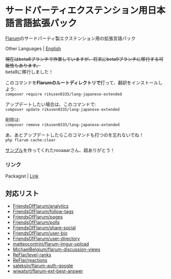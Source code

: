 # サードパーティエクステンション用日本語言語拡張パック
[Flarum](https://flarum.org/)のサードパーティ製エクステンション用の拡張言語パック  

Other Languages | [English](/README/README_en.md)
  
~~現在はbeta8ブランチで作業していますが、将来にbeta9ブランチに移行する可能性もあります。~~   
beta9に移行しました！  

このコマンドを**Flarumのルートディレクトリで**打って、翻訳をインストールしよう:  
`composer require rikusen0335/lang-japanese-extended`

アップデートしたい場合は、このコマンドで:  
`composer update rikusen0335/lang-japanese-extended`

削除は:  
`composer remove rikusen0335/lang-japanese-extended`

あ、あとアップデートしたらこのコマンドも打つのを忘れないでね！  
`php flarum cache:clear`  


[サンプル](https://github.com/rooaaar/lang-french-extended)を作ってくれたrooaaarさん、超ありがとう！

### リンク
Packagist | [Link](https://packagist.org/packages/rikusen0335/lang-japanese-extended)

## 対応リスト
- [FriendsOfFlarum/analytics](https://github.com/FriendsOfFlarum/analytics)
- [FriendsOfFlarum/follow-tags](https://github.com/FriendsOfFlarum/follow-tags)
- [FriendsOfFlarum/pages](https://github.com/FriendsOfFlarum/pages)
- [FriendsOfFlarum/polls](https://github.com/FriendsOfFlarum/polls)
- [FriendsOfFlarum/share-social](https://github.com/FriendsOfFlarum/share-social)
- [FriendsOfFlarum/user-bio](https://github.com/FriendsOfFlarum/user-bio)
- [FriendsOfFlarum/user-directory](https://github.com/FriendsOfFlarum/user-directory)
- [matteocontrini/flarum-imgur-upload](https://github.com/matteocontrini/flarum-imgur-upload)
- [MichaelBelgium/flarum-discussion-views](https://github.com/MichaelBelgium/flarum-discussion-views)
- [ReFlar/level-ranks](https://github.com/ReFlar/level-ranks)
- [ReFlar/reactions](https://github.com/ReFlar/reactions)
- [saleksin/flarum-auth-google](https://github.com/saleksin/flarum-auth-google)
- [wiwatsrt/flarum-ext-best-answer](https://github.com/wiwatsrt/flarum-ext-best-answer)